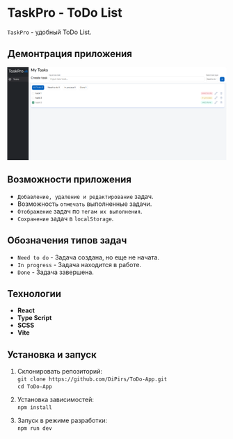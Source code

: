 # TaskPro - ToDo List

`TaskPro` - удобный ToDo List.

## Демонтрация приложения

![TaskPro Screenshot](https://github.com/DiPirs/ToDo-App/blob/main/src/assets/demo.png?raw=true)

## Возможности приложения

- `Добавление, удаление и редактирование` задач.
- Возможность `отмечать` выполненные задачи.
- `Отображение` задач по `тегам их выполнения`.
- `Сохранение` задач в `localStorage`.

## Обозначения типов задач

- `Need to do` - Задача создана, но еще не начата.
- `In progress` - Задача находится в работе.
- `Done` - Задача завершена.

## Технологии

- **React**
- **Type Script**
- **SCSS**
- **Vite**

## Установка и запуск

1. Склонировать репозиторий: \
   `git clone https://github.com/DiPirs/ToDo-App.git` \
   `cd ToDo-App`

2. Установка зависимостей: \
   `npm install`

3. Запуск в режиме разработки: \
   `npm run dev`
